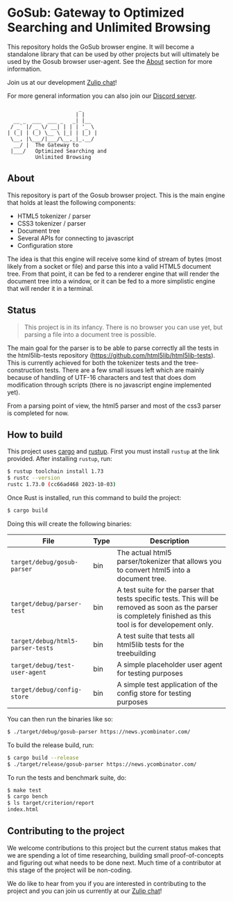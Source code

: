 # GoSub: Gateway to Optimized Searching and Unlimited Browsing

This repository holds the GoSub browser engine. It will become a standalone library that can be used by other projects but will ultimately be used by the Gosub browser user-agent. See the [About](#about) section for more information.

Join us at our development [Zulip chat](https://chat.developer.gosub.io)!

For more general information you can also join our [Discord server](https://chat.gosub.io).


```
                       _     
                      | |    
  __ _  ___  ___ _   _| |__  
 / _` |/ _ \/ __| | | | '_ \ 
| (_| | (_) \__ \ |_| | |_) |
 \__, |\___/|___/\__,_|_.__/ 
  __/ |  The Gateway to                    
 |___/   Optimized Searching and 
         Unlimited Browsing                    
```

## About

This repository is part of the Gosub browser project. This is the main engine that holds at least the following components:

 - HTML5 tokenizer / parser
 - CSS3 tokenizer / parser
 - Document tree
 - Several APIs for connecting to javascript
 - Configuration store

The idea is that this engine will receive some kind of stream of bytes (most likely from a socket or file) and parse this into a valid HTML5 document tree. From that point, it can be fed to a renderer engine that will render the document tree into a window, or it can be fed to a more simplistic engine that will render it in a terminal.

## Status

> This project is in its infancy. There is no browser you can use yet, but parsing a file into a document tree is possible.

The main goal for the parser is to be able to parse correctly all the tests in the html5lib-tests repository (https://github.com/html5lib/html5lib-tests). This is currently achieved for both the tokenizer tests and the tree-construction tests. There are a few small issues left which are mainly because of handling of UTF-16 characters and test that does dom modification through scripts (there is no javascript engine implemented yet).

From a parsing point of view, the html5 parser and most of the css3 parser is completed for now.

## How to build

This project uses [cargo](https://doc.rust-lang.org/cargo/) and [rustup](https://www.rust-lang.org/tools/install). First you must install `rustup` at the link provided. After installing `rustup`, run:

```bash
$ rustup toolchain install 1.73
$ rustc --version
rustc 1.73.0 (cc66ad468 2023-10-03)
```

Once Rust is installed, run this command to build the project:

```bash
$ cargo build
```

Doing this will create the following binaries:

| File                              | Type | Description                                                                                                                                                     |
|-----------------------------------|------|-----------------------------------------------------------------------------------------------------------------------------------------------------------------|
| `target/debug/gosub-parser`       | bin  | The actual html5 parser/tokenizer that allows you to convert html5 into a document tree.               <br/>                                                         |
| `target/debug/parser-test`        | bin  | A test suite for the parser that tests specific tests. This will be removed as soon as the parser is completely finished as this tool is for developement only. |
| `target/debug/html5-parser-tests` | bin  | A test suite that tests all html5lib tests for the treebuilding                                                                                                 |
| `target/debug/test-user-agent`    | bin  | A simple placeholder user agent for testing purposes                                                                                                            |
| `target/debug/config-store`       | bin  | A simple test application of the config store for testing purposes                                                                                              |

You can then run the binaries like so:

```bash
$ ./target/debug/gosub-parser https://news.ycombinator.com/
```

To build the release build, run:

```bash
$ cargo build --release
$ ./target/release/gosub-parser https://news.ycombinator.com/
```

To run the tests and benchmark suite, do:

```bash
$ make test
$ cargo bench
$ ls target/criterion/report 
index.html
```


## Contributing to the project
We welcome contributions to this project but the current status makes that we are spending a lot of time researching, building small proof-of-concepts and figuring out what needs to be done next. Much time of a contributor at this stage of the project will be non-coding.

We do like to hear from you if you are interested in contributing to the project and you can join us currently at our [Zulip chat](https://chat.developer.gosub.io)!
